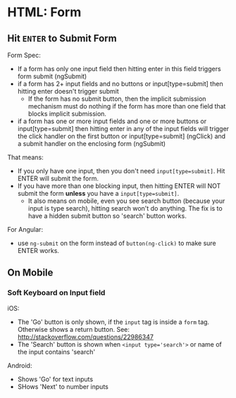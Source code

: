 # HTML: Form

## Hit `ENTER` to Submit Form
Form Spec:
- If a form has only one input field then hitting enter in this field triggers form submit (ngSubmit)
- if a form has 2+ input fields and no buttons or input[type=submit] then hitting enter doesn't trigger submit
  - If the form has no submit button, then the implicit submission mechanism must do nothing if the form has more than one field that blocks implicit submission.
- if a form has one or more input fields and one or more buttons or input[type=submit] then hitting enter in any of the input fields will trigger the click handler on the first button or input[type=submit] (ngClick) and a submit handler on the enclosing form (ngSubmit)

That means:
- If you only have one input, then you don't need `input[type=submit]`. Hit ENTER will submit the form.
- If you have more than one blocking input, then hitting ENTER will NOT submit the form **unless** you have a `input[type=submit]`.
  - It also means on mobile, even you see search button (because your input is type search), hitting search won't do anything. The fix is to have a hidden submit button so 'search' button works.

For Angular:
- use `ng-submit` on the form instead of `button(ng-click)` to make sure ENTER works.


## On Mobile
### Soft Keyboard on Input field
iOS:
- The 'Go' button is only shown, if the `input` tag is inside a `form` tag. Otherwise shows a return button. See: http://stackoverflow.com/questions/22986347
- The 'Search' button is shown when `<input type='search'>` or name of the input contains 'search'

Android: 
- Shows 'Go' for text inputs
- SHows 'Next' to number inputs
